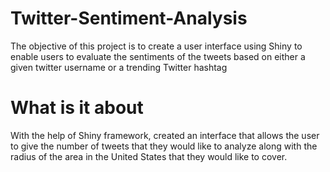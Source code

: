# Twitter-Sentiment-Analysis
The objective of this project is to create a user interface using Shiny to enable users to evaluate the sentiments of the tweets based on either a given twitter username or a trending Twitter hashtag


# What is it about
With the help of Shiny framework, created an interface that allows the user to give the number of tweets that they would like to analyze along with the radius of the area in the United States that they would like to cover.

